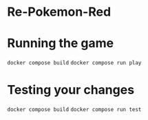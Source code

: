 # Re-Pokemon-Red

# Running the game
`docker compose build`
`docker compose run play`

# Testing your changes
`docker compose build`
`docker compose run test`
